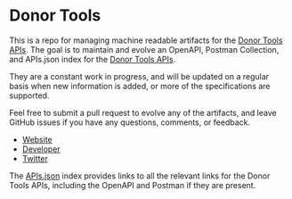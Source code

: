 # Donor ToolsThis is a repo for managing machine readable artifacts for the [Donor Tools APIs](http://www.donortools.com). The goal is to maintain and evolve an OpenAPI, Postman Collection, and APIs.json index for the [Donor Tools APIs](http://www.donortools.com).They are a constant work in progress, and will be updated on a regular basis when new information is added, or more of the specifications are supported.Feel free to submit a pull request to evolve any of the artifacts, and leave GitHub issues if you have any questions, comments, or feedback.- [Website](http://www.donortools.com)- [Developer](http://www.donortools.com)- [Twitter](https://twitter.com/donortools)The [APIs.json](https://github.com/api-evangelist/donor-tools/blob/master/apis.json) index provides links to all the relevant links for the Donor Tools APIs, including the OpenAPI and Postman if they are present.